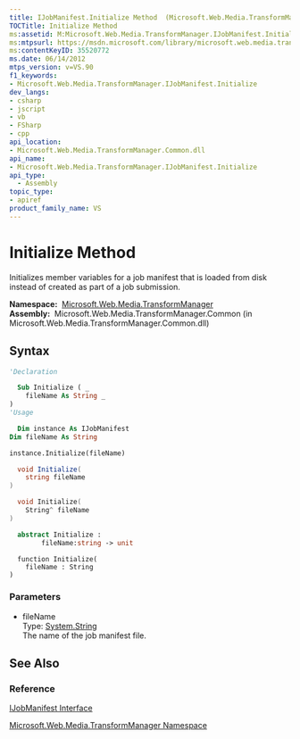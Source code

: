 ```yaml
---
title: IJobManifest.Initialize Method  (Microsoft.Web.Media.TransformManager)
TOCTitle: Initialize Method
ms:assetid: M:Microsoft.Web.Media.TransformManager.IJobManifest.Initialize(System.String)
ms:mtpsurl: https://msdn.microsoft.com/library/microsoft.web.media.transformmanager.ijobmanifest.initialize(v=VS.90)
ms:contentKeyID: 35520772
ms.date: 06/14/2012
mtps_version: v=VS.90
f1_keywords:
- Microsoft.Web.Media.TransformManager.IJobManifest.Initialize
dev_langs:
- csharp
- jscript
- vb
- FSharp
- cpp
api_location:
- Microsoft.Web.Media.TransformManager.Common.dll
api_name:
- Microsoft.Web.Media.TransformManager.IJobManifest.Initialize
api_type:
  - Assembly
topic_type:
- apiref
product_family_name: VS
---
```


# Initialize Method

Initializes member variables for a job manifest that is loaded from disk instead of created as part of a job submission.

**Namespace:**  [Microsoft.Web.Media.TransformManager](microsoft-web-media-transformmanager-namespace.md)  
**Assembly:**  Microsoft.Web.Media.TransformManager.Common (in Microsoft.Web.Media.TransformManager.Common.dll)

## Syntax

```vb
'Declaration

  Sub Initialize ( _
    fileName As String _
)
'Usage

  Dim instance As IJobManifest
Dim fileName As String

instance.Initialize(fileName)
```

```csharp
  void Initialize(
    string fileName
)
```

```cpp
  void Initialize(
    String^ fileName
)
```

``` fsharp
  abstract Initialize : 
        fileName:string -> unit 
```

```jscript
  function Initialize(
    fileName : String
)
```

### Parameters

  - fileName  
    Type: [System.String](https://msdn.microsoft.com/library/s1wwdcbf)  
    The name of the job manifest file.  

## See Also

### Reference

[IJobManifest Interface](ijobmanifest-interface-microsoft-web-media-transformmanager.md)

[Microsoft.Web.Media.TransformManager Namespace](microsoft-web-media-transformmanager-namespace.md)

